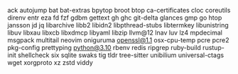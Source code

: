 ack autojump bat bat-extras bpytop broot btop ca-certificates cloc coreutils direnv entr eza fd fzf gdbm gettext gh ghc git-delta glances gmp go htop jansson jd jq libarchive libb2 libidn2 libpthread-stubs libtermkey libunistring libuv libxau libxcb libxdmcp libyaml libzip llvm@12 lnav luv lz4 mpdecimal msgpack multitail neovim oniguruma openssl@1.1 osx-cpu-temp pcre pcre2 pkg-config prettyping python@3.10 rbenv redis ripgrep ruby-build rustup-init shellcheck six sqlite swaks tig tldr tree-sitter unibilium universal-ctags wget xorgproto xz zstd viddy
